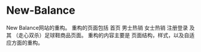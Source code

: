 # New-Balance
New Balance网站的重构。
重构的页面包括 首页 男士热销 女士热销  注册登录 及其 （走心双杀）足球鞋商品页面。
重构的内容主要是 页面结构，样式，以及自适应方面的重构。
